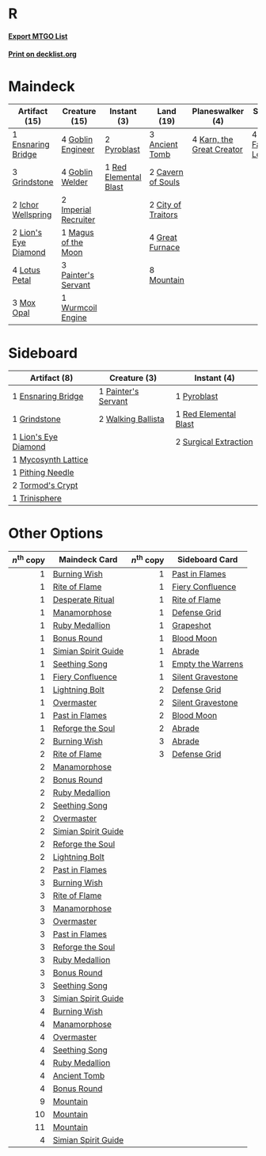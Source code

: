 # R

#### [Export MTGO List](../collection/R/R.txt)
#### [Print on decklist.org](http://decklist.org/?deckmain=3%09Ancient%20Tomb%0A2%09Cavern%20of%20Souls%0A2%09City%20of%20Traitors%0A1%09Ensnaring%20Bridge%0A4%09Faithless%20Looting%0A4%09Goblin%20Engineer%0A4%09Goblin%20Welder%0A4%09Great%20Furnace%0A3%09Grindstone%0A2%09Ichor%20Wellspring%0A2%09Imperial%20Recruiter%0A4%09Karn,%20the%20Great%20Creator%0A2%09Lion's%20Eye%20Diamond%0A4%09Lotus%20Petal%0A1%09Magus%20of%20the%20Moon%0A8%09Mountain%0A3%09Mox%20Opal%0A3%09Painter's%20Servant%0A2%09Pyroblast%0A1%09Red%20Elemental%20Blast%0A1%09Wurmcoil%20Engine&deckside=1%09Ensnaring%20Bridge%0A1%09Grindstone%0A1%09Lion's%20Eye%20Diamond%0A1%09Mycosynth%20Lattice%0A1%09Painter's%20Servant%0A1%09Pithing%20Needle%0A1%09Pyroblast%0A1%09Red%20Elemental%20Blast%0A2%09Surgical%20Extraction%0A2%09Tormod's%20Crypt%0A1%09Trinisphere%0A2%09Walking%20Ballista)
# Maindeck

|                                        Artifact (15)                                        |                                         Creature (15)                                         |                                         Instant (3)                                         |                                         Land (19)                                          |                                          Planeswalker (4)                                          |                                         Sorcery (4)                                          |
|---------------------------------------------------------------------------------------------|-----------------------------------------------------------------------------------------------|---------------------------------------------------------------------------------------------|--------------------------------------------------------------------------------------------|----------------------------------------------------------------------------------------------------|----------------------------------------------------------------------------------------------|
|1 [Ensnaring Bridge](http://gatherer.wizards.com/Pages/Card/Details.aspx?multiverseid=15866) |4 [Goblin Engineer](http://gatherer.wizards.com/Pages/Card/Details.aspx?multiverseid=464077)   |2 [Pyroblast](http://gatherer.wizards.com/Pages/Card/Details.aspx?multiverseid=4083)         |3 [Ancient Tomb](http://gatherer.wizards.com/Pages/Card/Details.aspx?multiverseid=409567)   |4 [Karn, the Great Creator](http://gatherer.wizards.com/Pages/Card/Details.aspx?multiverseid=460928)|4 [Faithless Looting](http://gatherer.wizards.com/Pages/Card/Details.aspx?multiverseid=389512)|
|3 [Grindstone](http://gatherer.wizards.com/Pages/Card/Details.aspx?multiverseid=425810)      |4 [Goblin Welder](http://gatherer.wizards.com/Pages/Card/Details.aspx?multiverseid=389537)     |1 [Red Elemental Blast](http://gatherer.wizards.com/Pages/Card/Details.aspx?multiverseid=814)|2 [Cavern of Souls](http://gatherer.wizards.com/Pages/Card/Details.aspx?multiverseid=278058)|                                                                                                    |                                                                                              |
|2 [Ichor Wellspring](http://gatherer.wizards.com/Pages/Card/Details.aspx?multiverseid=389551)|2 [Imperial Recruiter](http://gatherer.wizards.com/Pages/Card/Details.aspx?multiverseid=442125)|                                                                                             |2 [City of Traitors](http://gatherer.wizards.com/Pages/Card/Details.aspx?multiverseid=6168) |                                                                                                    |                                                                                              |
|2 [Lion's Eye Diamond](http://gatherer.wizards.com/Pages/Card/Details.aspx?multiverseid=3255)|1 [Magus of the Moon](http://gatherer.wizards.com/Pages/Card/Details.aspx?multiverseid=136152) |                                                                                             |4 [Great Furnace](http://gatherer.wizards.com/Pages/Card/Details.aspx?multiverseid=389542)  |                                                                                                    |                                                                                              |
|4 [Lotus Petal](http://gatherer.wizards.com/Pages/Card/Details.aspx?multiverseid=420602)     |3 [Painter's Servant](http://gatherer.wizards.com/Pages/Card/Details.aspx?multiverseid=420607) |                                                                                             |8 [Mountain](http://gatherer.wizards.com/Pages/Card/Details.aspx?multiverseid=439859)       |                                                                                                    |                                                                                              |
|3 [Mox Opal](http://gatherer.wizards.com/Pages/Card/Details.aspx?multiverseid=397719)        |1 [Wurmcoil Engine](http://gatherer.wizards.com/Pages/Card/Details.aspx?multiverseid=389756)   |                                                                                             |                                                                                            |                                                                                                    |                                                                                              |


# Sideboard

|                                         Artifact (8)                                         |                                         Creature (3)                                         |                                          Instant (4)                                           |
|----------------------------------------------------------------------------------------------|----------------------------------------------------------------------------------------------|------------------------------------------------------------------------------------------------|
|1 [Ensnaring Bridge](http://gatherer.wizards.com/Pages/Card/Details.aspx?multiverseid=15866)  |1 [Painter's Servant](http://gatherer.wizards.com/Pages/Card/Details.aspx?multiverseid=420607)|1 [Pyroblast](http://gatherer.wizards.com/Pages/Card/Details.aspx?multiverseid=4083)            |
|1 [Grindstone](http://gatherer.wizards.com/Pages/Card/Details.aspx?multiverseid=425810)       |2 [Walking Ballista](http://gatherer.wizards.com/Pages/Card/Details.aspx?multiverseid=423848) |1 [Red Elemental Blast](http://gatherer.wizards.com/Pages/Card/Details.aspx?multiverseid=814)   |
|1 [Lion's Eye Diamond](http://gatherer.wizards.com/Pages/Card/Details.aspx?multiverseid=3255) |                                                                                              |2 [Surgical Extraction](http://gatherer.wizards.com/Pages/Card/Details.aspx?multiverseid=397706)|
|1 [Mycosynth Lattice](http://gatherer.wizards.com/Pages/Card/Details.aspx?multiverseid=446209)|                                                                                              |                                                                                                |
|1 [Pithing Needle](http://gatherer.wizards.com/Pages/Card/Details.aspx?multiverseid=129526)   |                                                                                              |                                                                                                |
|2 [Tormod's Crypt](http://gatherer.wizards.com/Pages/Card/Details.aspx?multiverseid=389723)   |                                                                                              |                                                                                                |
|1 [Trinisphere](http://gatherer.wizards.com/Pages/Card/Details.aspx?multiverseid=43545)       |                                                                                              |                                                                                                |


# Other Options

|*n*<sup>th</sup> copy|                                        Maindeck Card                                         |*n*<sup>th</sup> copy|                                       Sideboard Card                                       |
|--------------------:|----------------------------------------------------------------------------------------------|--------------------:|--------------------------------------------------------------------------------------------|
|                    1|[Burning Wish](http://gatherer.wizards.com/Pages/Card/Details.aspx?multiverseid=416909)       |                    1|[Past in Flames](http://gatherer.wizards.com/Pages/Card/Details.aspx?multiverseid=420748)   |
|                    1|[Rite of Flame](http://gatherer.wizards.com/Pages/Card/Details.aspx?multiverseid=121217)      |                    1|[Fiery Confluence](http://gatherer.wizards.com/Pages/Card/Details.aspx?multiverseid=405230) |
|                    1|[Desperate Ritual](http://gatherer.wizards.com/Pages/Card/Details.aspx?multiverseid=80275)    |                    1|[Rite of Flame](http://gatherer.wizards.com/Pages/Card/Details.aspx?multiverseid=121217)    |
|                    1|[Manamorphose](http://gatherer.wizards.com/Pages/Card/Details.aspx?multiverseid=370568)       |                    1|[Defense Grid](http://gatherer.wizards.com/Pages/Card/Details.aspx?multiverseid=45481)      |
|                    1|[Ruby Medallion](http://gatherer.wizards.com/Pages/Card/Details.aspx?multiverseid=389659)     |                    1|[Grapeshot](http://gatherer.wizards.com/Pages/Card/Details.aspx?multiverseid=426588)        |
|                    1|[Bonus Round](http://gatherer.wizards.com/Pages/Card/Details.aspx?multiverseid=446024)        |                    1|[Blood Moon](http://gatherer.wizards.com/Pages/Card/Details.aspx?multiverseid=45386)        |
|                    1|[Simian Spirit Guide](http://gatherer.wizards.com/Pages/Card/Details.aspx?multiverseid=442137)|                    1|[Abrade](http://gatherer.wizards.com/Pages/Card/Details.aspx?multiverseid=430772)           |
|                    1|[Seething Song](http://gatherer.wizards.com/Pages/Card/Details.aspx?multiverseid=83377)       |                    1|[Empty the Warrens](http://gatherer.wizards.com/Pages/Card/Details.aspx?multiverseid=426587)|
|                    1|[Fiery Confluence](http://gatherer.wizards.com/Pages/Card/Details.aspx?multiverseid=405230)   |                    1|[Silent Gravestone](http://gatherer.wizards.com/Pages/Card/Details.aspx?multiverseid=439846)|
|                    1|[Lightning Bolt](http://gatherer.wizards.com/Pages/Card/Details.aspx?multiverseid=806)        |                    2|[Defense Grid](http://gatherer.wizards.com/Pages/Card/Details.aspx?multiverseid=45481)      |
|                    1|[Overmaster](http://gatherer.wizards.com/Pages/Card/Details.aspx?multiverseid=29868)          |                    2|[Silent Gravestone](http://gatherer.wizards.com/Pages/Card/Details.aspx?multiverseid=439846)|
|                    1|[Past in Flames](http://gatherer.wizards.com/Pages/Card/Details.aspx?multiverseid=420748)     |                    2|[Blood Moon](http://gatherer.wizards.com/Pages/Card/Details.aspx?multiverseid=45386)        |
|                    1|[Reforge the Soul](http://gatherer.wizards.com/Pages/Card/Details.aspx?multiverseid=278256)   |                    2|[Abrade](http://gatherer.wizards.com/Pages/Card/Details.aspx?multiverseid=430772)           |
|                    2|[Burning Wish](http://gatherer.wizards.com/Pages/Card/Details.aspx?multiverseid=416909)       |                    3|[Abrade](http://gatherer.wizards.com/Pages/Card/Details.aspx?multiverseid=430772)           |
|                    2|[Rite of Flame](http://gatherer.wizards.com/Pages/Card/Details.aspx?multiverseid=121217)      |                    3|[Defense Grid](http://gatherer.wizards.com/Pages/Card/Details.aspx?multiverseid=45481)      |
|                    2|[Manamorphose](http://gatherer.wizards.com/Pages/Card/Details.aspx?multiverseid=370568)       |                     |                                                                                            |
|                    2|[Bonus Round](http://gatherer.wizards.com/Pages/Card/Details.aspx?multiverseid=446024)        |                     |                                                                                            |
|                    2|[Ruby Medallion](http://gatherer.wizards.com/Pages/Card/Details.aspx?multiverseid=389659)     |                     |                                                                                            |
|                    2|[Seething Song](http://gatherer.wizards.com/Pages/Card/Details.aspx?multiverseid=83377)       |                     |                                                                                            |
|                    2|[Overmaster](http://gatherer.wizards.com/Pages/Card/Details.aspx?multiverseid=29868)          |                     |                                                                                            |
|                    2|[Simian Spirit Guide](http://gatherer.wizards.com/Pages/Card/Details.aspx?multiverseid=442137)|                     |                                                                                            |
|                    2|[Reforge the Soul](http://gatherer.wizards.com/Pages/Card/Details.aspx?multiverseid=278256)   |                     |                                                                                            |
|                    2|[Lightning Bolt](http://gatherer.wizards.com/Pages/Card/Details.aspx?multiverseid=806)        |                     |                                                                                            |
|                    2|[Past in Flames](http://gatherer.wizards.com/Pages/Card/Details.aspx?multiverseid=420748)     |                     |                                                                                            |
|                    3|[Burning Wish](http://gatherer.wizards.com/Pages/Card/Details.aspx?multiverseid=416909)       |                     |                                                                                            |
|                    3|[Rite of Flame](http://gatherer.wizards.com/Pages/Card/Details.aspx?multiverseid=121217)      |                     |                                                                                            |
|                    3|[Manamorphose](http://gatherer.wizards.com/Pages/Card/Details.aspx?multiverseid=370568)       |                     |                                                                                            |
|                    3|[Overmaster](http://gatherer.wizards.com/Pages/Card/Details.aspx?multiverseid=29868)          |                     |                                                                                            |
|                    3|[Past in Flames](http://gatherer.wizards.com/Pages/Card/Details.aspx?multiverseid=420748)     |                     |                                                                                            |
|                    3|[Reforge the Soul](http://gatherer.wizards.com/Pages/Card/Details.aspx?multiverseid=278256)   |                     |                                                                                            |
|                    3|[Ruby Medallion](http://gatherer.wizards.com/Pages/Card/Details.aspx?multiverseid=389659)     |                     |                                                                                            |
|                    3|[Bonus Round](http://gatherer.wizards.com/Pages/Card/Details.aspx?multiverseid=446024)        |                     |                                                                                            |
|                    3|[Seething Song](http://gatherer.wizards.com/Pages/Card/Details.aspx?multiverseid=83377)       |                     |                                                                                            |
|                    3|[Simian Spirit Guide](http://gatherer.wizards.com/Pages/Card/Details.aspx?multiverseid=442137)|                     |                                                                                            |
|                    4|[Burning Wish](http://gatherer.wizards.com/Pages/Card/Details.aspx?multiverseid=416909)       |                     |                                                                                            |
|                    4|[Manamorphose](http://gatherer.wizards.com/Pages/Card/Details.aspx?multiverseid=370568)       |                     |                                                                                            |
|                    4|[Overmaster](http://gatherer.wizards.com/Pages/Card/Details.aspx?multiverseid=29868)          |                     |                                                                                            |
|                    4|[Seething Song](http://gatherer.wizards.com/Pages/Card/Details.aspx?multiverseid=83377)       |                     |                                                                                            |
|                    4|[Ruby Medallion](http://gatherer.wizards.com/Pages/Card/Details.aspx?multiverseid=389659)     |                     |                                                                                            |
|                    4|[Ancient Tomb](http://gatherer.wizards.com/Pages/Card/Details.aspx?multiverseid=409567)       |                     |                                                                                            |
|                    4|[Bonus Round](http://gatherer.wizards.com/Pages/Card/Details.aspx?multiverseid=446024)        |                     |                                                                                            |
|                    9|[Mountain](http://gatherer.wizards.com/Pages/Card/Details.aspx?multiverseid=439859)           |                     |                                                                                            |
|                   10|[Mountain](http://gatherer.wizards.com/Pages/Card/Details.aspx?multiverseid=439859)           |                     |                                                                                            |
|                   11|[Mountain](http://gatherer.wizards.com/Pages/Card/Details.aspx?multiverseid=439859)           |                     |                                                                                            |
|                    4|[Simian Spirit Guide](http://gatherer.wizards.com/Pages/Card/Details.aspx?multiverseid=442137)|                     |                                                                                            |

